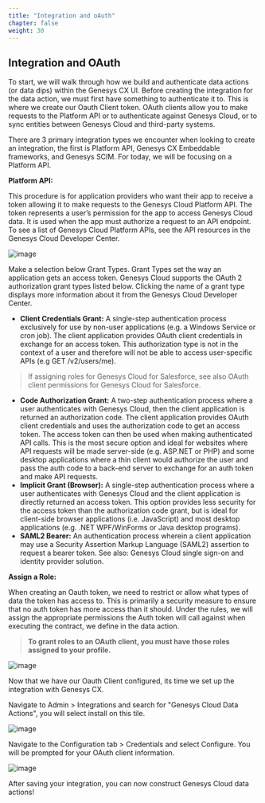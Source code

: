 ```yaml
---
title: "Integration and oAuth"
chapter: false
weight: 30
---
```


## Integration and OAuth
To start, we will walk through how we build and authenticate data actions (or data dips) within the Genesys CX UI. Before creating the integration for the data action, we must first have something to authenticate it to. This is where we create our Oauth Client token. OAuth clients allow you to make requests to the Platform API or to authenticate against Genesys Cloud, or to sync entities between Genesys Cloud and third-party systems.

There are 3 primary integration types we encounter when looking to create an integration, the first is Platform API, Genesys CX Embeddable frameworks, and Genesys SCIM. For today, we will be focusing on a Platform API.

**Platform API:**

This procedure is for application providers who want their app to receive a token allowing it to make requests to the Genesys Cloud Platform API. The token represents a user’s permission for the app to access Genesys Cloud data. It is used when the app must authorize a request to an API endpoint. To see a list of Genesys Cloud Platform APIs, see the API resources in the Genesys Cloud Developer Center.

![image](/images/auth1.PNG)

Make a selection below Grant Types. Grant Types set the way an application gets an access token. Genesys Cloud supports the OAuth 2 authorization grant types listed below. Clicking the name of a grant type displays more information about it from the Genesys Cloud Developer Center. 
  * **Client Credentials Grant:** A single-step authentication process exclusively for use by non-user applications (e.g. a Windows Service or cron job). The client application provides OAuth client credentials in exchange for an access token. This authorization type is not in the context of a user and therefore will not be able to access user-specific APIs (e.g GET /v2/users/me). 
> If assigning roles for Genesys Cloud for Salesforce, see also OAuth client permissions for Genesys Cloud for Salesforce. 
   * **Code Authorization Grant:** A two-step authentication process where a user authenticates with Genesys Cloud, then the client application is returned an authorization code. The client application provides OAuth client credentials and uses the authorization code to get an access token. The access token can then be used when making authenticated API calls. This is the most secure option and ideal for websites where API requests will be made server-side (e.g. ASP.NET or PHP) and some desktop applications where a thin client would authorize the user and pass the auth code to a back-end server to exchange for an auth token and make API requests. 
  * **Implicit Grant (Browser):** A single-step authentication process where a user authenticates with Genesys Cloud and the client application is directly returned an access token. This option provides less security for the access token than the authorization code grant, but is ideal for client-side browser applications (i.e. JavaScript) and most desktop applications (e.g. .NET WPF/WinForms or Java desktop programs). 
  * **SAML2 Bearer:** An authentication process wherein a client application may use a Security Assertion Markup Language (SAML2) assertion to request a bearer token. See also: Genesys Cloud single sign-on and identity provider solution.

**Assign a Role:**

When creating an Oauth token, we need to restrict or allow what types of data the token has access to. This is primarily a security measure to ensure that no auth token has more access than it should. Under the rules, we will assign the appropriate permissions the Auth token will call against when executing the contract, we define in the data action.

>**To grant roles to an OAuth client, you must have those roles assigned to your profile.**

![image](/images/auth2.PNG)

Now that we have our Oauth Client configured, its time we set up the integration with Genesys CX.

Navigate to Admin > Integrations and search for "Genesys Cloud Data Actions", you will select install on this tile.

![image](/images/auth3.PNG)

Navigate to the Configuration tab > Credentials and select Configure. You will be prompted for your OAuth client information.

![image](/images/auth4.PNG)

After saving your integration, you can now construct Genesys Cloud data actions!